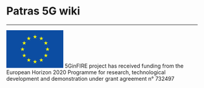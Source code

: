<!-- TITLE: Home -->
<!-- SUBTITLE: Welcome to Patras 5G Wiki -->

# Patras 5G wiki



-----
![Eu Flag](/uploads/eu-flag.png "Eu Flag")
5GinFIRE project has received funding from the European Horizon 2020 Programme for research, technological development and demonstration under grant agreement n° 732497
